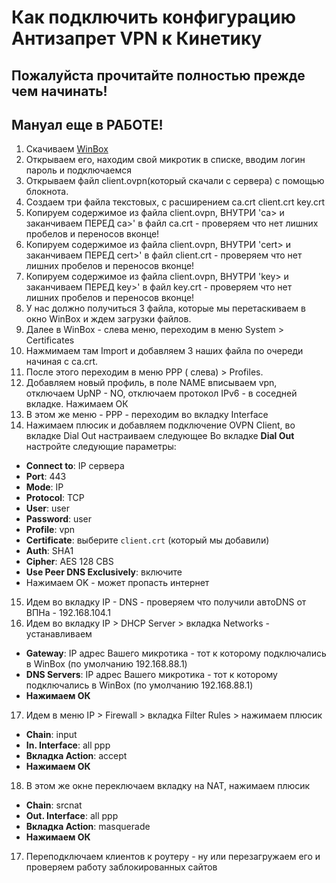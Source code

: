 # Как подключить конфигурацию Антизапрет VPN к Кинетику

## Пожалуйста прочитайте полностью прежде чем начинать!
## Мануал еще в РАБОТЕ!

1. Скачиваем [WinBox](https://mikrotik.com/download)
2. Открываем его, находим свой микротик в списке, вводим логин пароль и подключаемся
3. Открываем файл client.ovpn(который скачали с сервера) с помощью блокнота.
4. Создаем три файла текстовых, с расширением ca.crt  client.crt  key.crt
5. Копируем содержимое из файла client.ovpn, ВНУТРИ 'ca> и заканчиваем ПЕРЕД ca>' в файл ca.crt - проверяем что нет лишних пробелов и переносов вконце!
6. Копируем содержимое из файла client.ovpn, ВНУТРИ 'cert> и заканчиваем ПЕРЕД cert>' в файл client.crt - проверяем что нет лишних пробелов и переносов вконце!
7. Копируем содержимое из файла client.ovpn, ВНУТРИ 'key> и заканчиваем ПЕРЕД key>' в файл key.crt - проверяем что нет лишних пробелов и переносов вконце!
8. У нас должно получиться 3 файла, которые мы перетаскиваем в окно WinBox и ждем загрузки файлов.
9. Далее в WinBox - слева меню, переходим в меню System > Certificates
10. Нажмимаем там Import и добавляем 3 наших файла по очереди начиная с ca.crt.
11. После этого переходим в меню PPP ( слева) > Profiles.
12. Добавляем новый профиль, в поле NAME вписываем vpn, отключаем UpNP - NO, отключаем протокол IPv6 - в соседней вкладке. Нажимаем ОК
13. В этом же меню - PPP - переходим во вкладку Interface
14. Нажимаем плюсик и добавляем подключение OVPN Client, во вкладке Dial Out настраиваем следующее
Во вкладке **Dial Out** настройте следующие параметры:
   - **Connect to**: IP сервера
   - **Port**: 443
   - **Mode**: IP
   - **Protocol**: TCP
   - **User**: user
   - **Password**: user
   - **Profile**: vpn
   - **Certificate**: выберите `client.crt` (который мы добавили)
   - **Auth**: SHA1
   - **Cipher**: AES 128 CBS
   - **Use Peer DNS Exclusively**: включите
   - Нажимаем OK - может пропасть интернет
15. Идем во вкладку IP - DNS  -  проверяем что получили автоDNS от ВПНа - 192.168.104.1
16. Идем во вкладку IP > DHCP Server > вкладка Networks - устанавливаем
- **Gateway**: IP адрес Вашего микротика - тот к которому подключались в WinBox (по умолчанию 192.168.88.1)
- **DNS Servers**: IP адрес Вашего микротика - тот к которому подключались в WinBox (по умолчанию 192.168.88.1)
- **Нажимаем ОК**
17. Идем в меню IP > Firewall > вкладка Filter Rules > нажимаем плюсик
- **Chain**: input
- **In. Interface**: all ppp
- **Вкладка Action**: accept
- **Нажимаем ОК**
18. В этом же окне переключаем вкладку на NAT, нажимаем плюсик
- **Chain**: srcnat
- **Out. Interface**: all ppp
- **Вкладка Action**: masquerade
- **Нажимаем ОК**
17. Переподключаем клиентов к роутеру - ну или перезагружаем его и проверяем работу заблокированных сайтов
